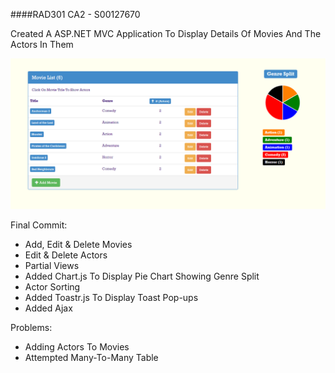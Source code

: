 ####RAD301 CA2 - S00127670

Created A ASP.NET MVC Application To Display Details Of Movies And The Actors In Them

![Screenshot](screenshot.PNG)

Final Commit:
* Add, Edit & Delete Movies
* Edit & Delete Actors
* Partial Views
* Added Chart.js To Display Pie Chart Showing Genre Split
* Actor Sorting
* Added Toastr.js To Display Toast Pop-ups
* Added Ajax

Problems:
* Adding Actors To Movies
* Attempted Many-To-Many Table

